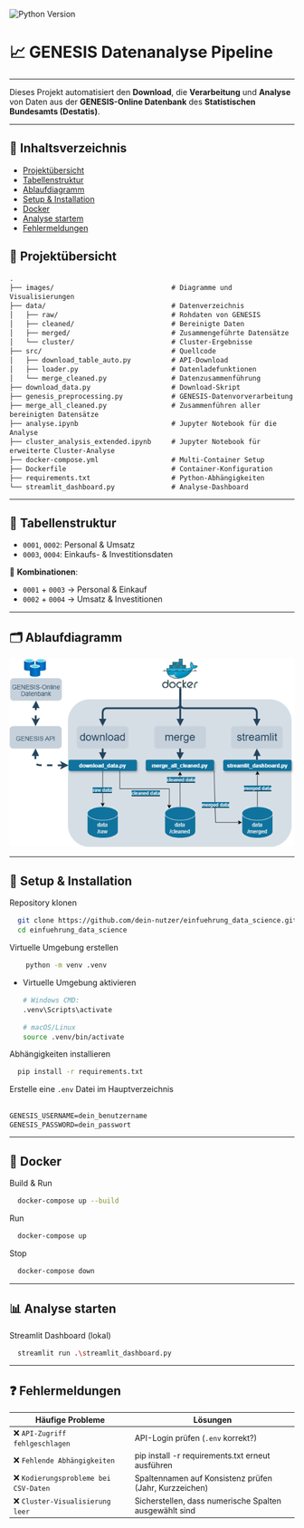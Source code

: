 ![Python Version](https://img.shields.io/badge/python-3.12.3+-blue)

# 📈 GENESIS Datenanalyse Pipeline
___
Dieses Projekt automatisiert den **Download**, die **Verarbeitung** und **Analyse** von Daten aus der **GENESIS-Online Datenbank** des **Statistischen Bundesamts (Destatis)**.
___

## 🧭 Inhaltsverzeichnis

- [Projektübersicht](#-projektübersicht)
- [Tabellenstruktur](#-tabellenstruktur)
- [Ablaufdiagramm](#-ablaufdiagramm)
- [Setup & Installation](#-setup--installation)
- [Docker](#-docker)
- [Analyse startem](#-analyse-starten)
- [Fehlermeldungen](#-fehlermeldungen)

## 📁 Projektübersicht
```
.
├── images/                             # Diagramme und Visualisierungen
├── data/                               # Datenverzeichnis
│   ├── raw/                            # Rohdaten von GENESIS
│   ├── cleaned/                        # Bereinigte Daten
│   ├── merged/                         # Zusammengeführte Datensätze
│   └── cluster/                        # Cluster-Ergebnisse
├── src/                                # Quellcode
│   ├── download_table_auto.py          # API-Download
│   ├── loader.py                       # Datenladefunktionen
│   └── merge_cleaned.py                # Datenzusammenführung
├── download_data.py                    # Download-Skript
├── genesis_preprocessing.py            # GENESIS-Datenvorverarbeitung
├── merge_all_cleaned.py                # Zusammenführen aller bereinigten Datensätze
├── analyse.ipynb                       # Jupyter Notebook für die Analyse
├── cluster_analysis_extended.ipynb     # Jupyter Notebook für erweiterte Cluster-Analyse
├── docker-compose.yml                  # Multi-Container Setup
├── Dockerfile                          # Container-Konfiguration
├── requirements.txt                    # Python-Abhängigkeiten
└── streamlit_dashboard.py              # Analyse-Dashboard
```
___
## 🧾 Tabellenstruktur

- `0001`, `0002`: Personal & Umsatz  
- `0003`, `0004`: Einkaufs- & Investitionsdaten

🔗 **Kombinationen**:
- `0001` + `0003` → Personal & Einkauf  
- `0002` + `0004` → Umsatz & Investitionen
___
## 🗂 Ablaufdiagramm
![](images/FlowChart.png)

---

## 🧪 Setup & Installation
Repository klonen
```bash
  git clone https://github.com/dein-nutzer/einfuehrung_data_science.git
  cd einfuehrung_data_science
```
Virtuelle Umgebung erstellen
```bash
    python -m venv .venv
```
   - Virtuelle Umgebung aktivieren
     ```bash
     # Windows CMD:
     .venv\Scripts\activate
     ```
    
     ```bash
     # macOS/Linux
     source .venv/bin/activate
     ```
Abhängigkeiten installieren     
```bash
  pip install -r requirements.txt
```
Erstelle eine `.env` Datei im Hauptverzeichnis
   ```env

   GENESIS_USERNAME=dein_benutzername
   GENESIS_PASSWORD=dein_passwort
   ```
___
## 🐳 Docker
Build & Run
```bash
  docker-compose up --build
```
Run
```bash
  docker-compose up
```
Stop
```bash
  docker-compose down
```
___
## 📊 Analyse starten
Streamlit Dashboard (lokal)
```bash
  streamlit run .\streamlit_dashboard.py
```
___
## ❓ Fehlermeldungen
| Häufige Probleme                     | Lösungen                          |
|--------------------------------|-------------------------------------------|
| ❌ `API-Zugriff fehlgeschlagen` | API-Login prüfen (`.env` korrekt?)        |
| ❌ `Fehlende Abhängigkeiten`  | pip install -r requirements.txt erneut ausführen |
| ❌ `Kodierungsprobleme bei CSV-Daten`     | Spaltennamen auf Konsistenz prüfen (Jahr, Kurzzeichen) |
| ❌ `Cluster-Visualisierung leer`     | Sicherstellen, dass numerische Spalten ausgewählt sind   |

